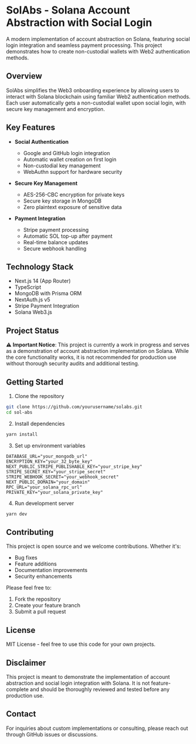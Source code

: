 # SolAbs - Solana Account Abstraction with Social Login

A modern implementation of account abstraction on Solana, featuring social login integration and seamless payment processing. This project demonstrates how to create non-custodial wallets with Web2 authentication methods.

## Overview

SolAbs simplifies the Web3 onboarding experience by allowing users to interact with Solana blockchain using familiar Web2 authentication methods. Each user automatically gets a non-custodial wallet upon social login, with secure key management and encryption.

## Key Features

- **Social Authentication**

  - Google and GitHub login integration
  - Automatic wallet creation on first login
  - Non-custodial key management
  - WebAuthn support for hardware security

- **Secure Key Management**

  - AES-256-CBC encryption for private keys
  - Secure key storage in MongoDB
  - Zero plaintext exposure of sensitive data

- **Payment Integration**
  - Stripe payment processing
  - Automatic SOL top-up after payment
  - Real-time balance updates
  - Secure webhook handling

## Technology Stack

- Next.js 14 (App Router)
- TypeScript
- MongoDB with Prisma ORM
- NextAuth.js v5
- Stripe Payment Integration
- Solana Web3.js

## Project Status

⚠️ **Important Notice**: This project is currently a work in progress and serves as a demonstration of account abstraction implementation on Solana. While the core functionality works, it is not recommended for production use without thorough security audits and additional testing.

## Getting Started

1. Clone the repository

```bash
git clone https://github.com/yourusername/solabs.git
cd sol-abs
```

2. Install dependencies

```bash
yarn install
```

3. Set up environment variables

```env
DATABASE_URL="your_mongodb_url"
ENCRYPTION_KEY="your_32_byte_key"
NEXT_PUBLIC_STRIPE_PUBLISHABLE_KEY="your_stripe_key"
STRIPE_SECRET_KEY="your_stripe_secret"
STRIPE_WEBHOOK_SECRET="your_webhook_secret"
NEXT_PUBLIC_DOMAIN="your_domain"
RPC_URL="your_solana_rpc_url"
PRIVATE_KEY="your_solana_private_key"
```

4. Run development server

```bash
yarn dev
```

## Contributing

This project is open source and we welcome contributions. Whether it's:

- Bug fixes
- Feature additions
- Documentation improvements
- Security enhancements

Please feel free to:

1. Fork the repository
2. Create your feature branch
3. Submit a pull request

## License

MIT License - feel free to use this code for your own projects.

## Disclaimer

This project is meant to demonstrate the implementation of account abstraction and social login integration with Solana. It is not feature-complete and should be thoroughly reviewed and tested before any production use.

## Contact

For inquiries about custom implementations or consulting, please reach out through GitHub issues or discussions.
